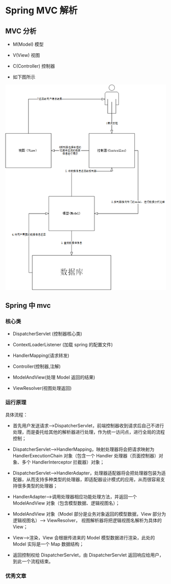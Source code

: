 # Spring MVC 解析

## MVC 分析

- M(Model) 模型

- V(View) 视图

- C(Controller) 控制器

- 如下图所示

![MVC结构图](../../../../Picture/MVC.png)

## Spring 中 mvc

### 核心类

- DispatcherServlet (控制器核心类)

- ContextLoaderListener (加载 spring 的配置文件)

- HandlerMapping(请求转发)

- Controller(控制器,注解)

- ModelAndView(处理 Model 返回的结果)

- ViewResolver(视图处理返回)

### 运行原理

具体流程：

- 首先用户发送请求——>DispatcherServlet，前端控制器收到请求后自己不进行处理，而是委托给其他的解析器进行处理，作为统一访问点，进行全局的流程控制；

- DispatcherServlet——>HandlerMapping，映射处理器将会把请求映射为 HandlerExecutionChain 对象（包含一个 Handler 处理器（页面控制器）对象、多个 HandlerInterceptor 拦截器）对象；

- DispatcherServlet——>HandlerAdapter，处理器适配器将会把处理器包装为适配器，从而支持多种类型的处理器，即适配器设计模式的应用，从而很容易支持很多类型的处理器；

- HandlerAdapter——>调用处理器相应功能处理方法，并返回一个 ModelAndView 对象（包含模型数据、逻辑视图名）；

- ModelAndView 对象（Model 部分是业务对象返回的模型数据，View 部分为逻辑视图名）——> ViewResolver， 视图解析器将把逻辑视图名解析为具体的 View；

- View——>渲染，View 会根据传进来的 Model 模型数据进行渲染，此处的 Model 实际是一个 Map 数据结构；

- 返回控制权给 DispatcherServlet，由 DispatcherServlet 返回响应给用户，到此一个流程结束。

### 优秀文章
